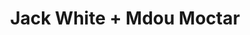 ---
layout: post
category: concert
title: Jack White + Mdou Moctar
artists: 
- Jack White
- Mdou Moctar
place: 
- L'Olympia
country: France
city: Paris
---
